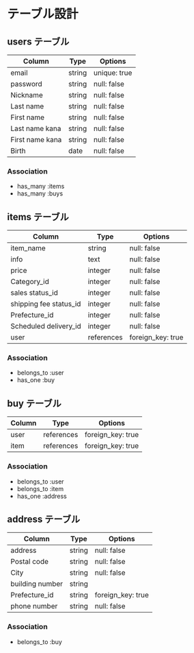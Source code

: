 # テーブル設計

## users テーブル

| Column             | Type    | Options      |
| ------------------ | ------- | ------------ |
| email              | string  | unique: true |
| password           | string  | null: false  |
| Nickname           | string  | null: false  |
| Last name          | string  | null: false  |
| First name         | string  | null: false  |
| Last name kana     | string  | null: false  |
| First name kana    | string  | null: false  |
| Birth              | date    | null: false  |

### Association

- has_many :items
- has_many :buys

## items テーブル

| Column                 | Type       | Options           |
| ---------------------- | ---------- | ----------------- |
| item_name              | string     | null: false       |
| info                   | text       | null: false       |
| price                  | integer    | null: false       |
| Category_id            | integer    | null: false       |
| sales status_id        | integer    | null: false       |
| shipping fee status_id | integer    | null: false       |
| Prefecture_id          | integer    | null: false       |
| Scheduled delivery_id  | integer    | null: false       |
| user                   | references | foreign_key: true |

### Association

- belongs_to :user
- has_one :buy

## buy テーブル

| Column              | Type       | Options           |
| ------------------- | ---------- | ----------------- |
| user                | references | foreign_key: true |
| item                | references | foreign_key: true |

### Association

- belongs_to :user
- belongs_to :item
- has_one :address

## address テーブル

| Column              | Type       | Options           |
| ------------------- | ---------- | ----------------- |
| address             | string     | null: false       |
| Postal code         | string     | null: false       |
| City                | string     | null: false       |
| building number     | string     |                   |
| Prefecture_id       | string     | foreign_key: true |
| phone number        | string     | null: false       |

### Association

- belongs_to :buy